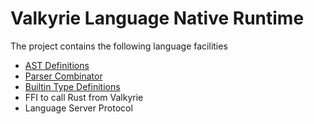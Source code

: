 Valkyrie Language Native Runtime
================================

The project contains the following language facilities
- [AST Definitions](./projects/valkyrie-ast)
- [Parser Combinator](./projects/valkyrie-parser)
- [Builtin Type Definitions](./projects/valkyrie-meta)
- FFI to call Rust from Valkyrie
- Language Server Protocol

